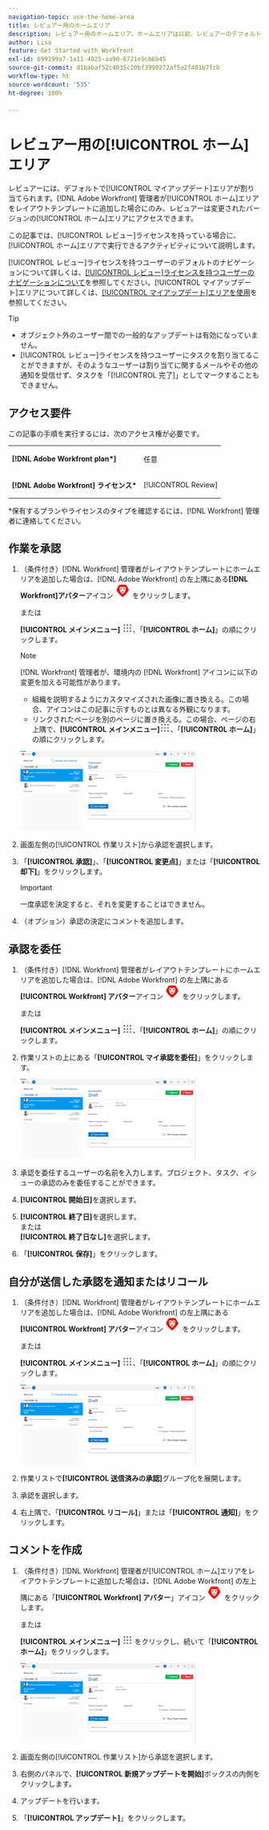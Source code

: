 ```yaml
---
navigation-topic: use-the-home-area
title: レビュアー用のホームエリア
description: レビュアー用のホームエリア。ホームエリアは以前、レビュアーのデフォルトページでした。現在、新しいデフォルトである「マイアップデート」エリアが作成されていますが、これを維持する意味があるかどうかはわかりません。「マイアップデート」の記事は、この記事のすぐ上部にリンクされています。)」
author: Lisa
feature: Get Started with Workfront
exl-id: 699199a7-1a11-4025-aa90-6721e5cb6b45
source-git-commit: d1babaf52c4035c20bf3990272af5a2f401b7fcb
workflow-type: ht
source-wordcount: '535'
ht-degree: 100%

---
```


# レビュアー用の[!UICONTROL ホーム]エリア

<!--
<p data-mc-conditions="QuicksilverOrClassic.Draft mode">(NOTE: from Alina: not sure if we should still keep this one or not. In the past, Reviewers had a limited "Home" area which was their default page. Since now they created a "My Updates" area which is their new default, not sure if this makes much sense to still keep. The "My Updates" article is linked from this one, right at the top.)</p>
-->

レビュアーには、デフォルトで[!UICONTROL マイアップデート]エリアが割り当てられます。[!DNL Adobe Workfront] 管理者が[!UICONTROL ホーム]エリアをレイアウトテンプレートに追加した場合にのみ、レビュアーは変更されたバージョンの[!UICONTROL ホーム]エリアにアクセスできます。

この記事では、[!UICONTROL レビュー]ライセンスを持っている場合に、[!UICONTROL ホーム]エリアで実行できるアクティビティについて説明します。

[!UICONTROL レビュー]ライセンスを持つユーザーのデフォルトのナビゲーションについて詳しくは、[[!UICONTROL レビュー]ライセンスを持つユーザーのナビゲーションについて](../../../workfront-basics/navigate-workfront/workfront-navigation/reviewer-global-navigation-bar.md)を参照してください。[!UICONTROL マイアップデート]エリアについて詳しくは、[[!UICONTROL マイアップデート]エリアを使用](../../../workfront-basics/using-home/using-the-home-area/my-updates-area.md)を参照してください。

>[!TIP]
>
>* オブジェクト外のユーザー間での一般的なアップデートは有効になっていません。
>* [!UICONTROL レビュー]ライセンスを持つユーザーにタスクを割り当てることができますが、そのようなユーザーは割り当てに関するメールやその他の通知を受信せず、タスクを「[!UICONTROL 完了]」としてマークすることもできません。
>



## アクセス要件

この記事の手順を実行するには、次のアクセス権が必要です。

<table style="table-layout:auto"> 
 <col> 
 </col> 
 <col> 
 </col> 
 <tbody> 
  <tr> 
   <td role="rowheader"><strong>[!DNL Adobe Workfront plan*]</strong></td> 
   <td> <p>任意</p> </td> 
  </tr> 
  <tr> 
   <td role="rowheader"><strong>[!DNL Adobe Workfront] ライセンス*</strong></td> 
   <td> <p>[!UICONTROL Review] </p> </td> 
  </tr> 
 </tbody> 
</table>

&#42;保有するプランやライセンスのタイプを確認するには、[!DNL Workfront] 管理者に連絡してください。

## 作業を承認

1. （条件付き）[!DNL Workfront] 管理者がレイアウトテンプレートにホームエリアを追加した場合は、[!DNL Adobe Workfront] の左上隅にある&#x200B;**[!DNL Workfront]アバター**&#x200B;アイコン ![](assets/home-icon-30x29.png) をクリックします。

   または

   **[!UICONTROL メインメニュー]** ![](assets/main-menu-icon.png)、「**[!UICONTROL ホーム]**」の順にクリックします。

   >[!NOTE]
   >
   >[!DNL Workfront] 管理者が、環境内の [!DNL Workfront] アイコンに以下の変更を加える可能性があります。
   >
   >   
   >   
   >   * 組織を説明するようにカスタマイズされた画像に置き換える。この場合、アイコンはこの記事に示すものとは異なる外観になります。
   >   * リンクされたページを別のページに置き換える。この場合、ページの右上隅で、**[!UICONTROL メインメニュー]**![](assets/main-menu-icon.png)、「**[!UICONTROL ホーム]**」の順にクリックします。


   ![](assets/home-for-reviewers-adobe-350x159.png)

1. 画面左側の[!UICONTROL 作業リスト]から承認を選択します。
1. 「**[!UICONTROL 承認]**」、「**[!UICONTROL 変更点]**」または「**[!UICONTROL 却下]**」をクリックします。

   >[!IMPORTANT]
   >
   >一度承認を決定すると、それを変更することはできません。

1. （オプション）承認の決定にコメントを追加します。

## 承認を委任

1. （条件付き）[!DNL Workfront] 管理者がレイアウトテンプレートにホームエリアを追加した場合は、[!DNL Adobe Workfront] の左上隅にある **[!UICONTROL Workfront] アバター**&#x200B;アイコン ![](assets/home-icon-30x29.png) をクリックします。

   または

   **[!UICONTROL メインメニュー]** ![](assets/main-menu-icon.png)、「**[!UICONTROL ホーム]**」の順にクリックします。

1. 作業リストの上にある「**[!UICONTROL マイ承認を委任]**」をクリックします。

   ![](assets/home-for-reviewers-adobe-350x159.png)

1. 承認を委任するユーザーの名前を入力します。プロジェクト、タスク、イシューの承認のみを委任することができます。
1. **[!UICONTROL 開始日]**&#x200B;を選択します。
1. **[!UICONTROL 終了日]**&#x200B;を選択します。\
   または\
   **[!UICONTROL 終了日なし]**&#x200B;を選択します。

1. 「**[!UICONTROL 保存]**」をクリックします。

## 自分が送信した承認を通知またはリコール

1. （条件付き）[!DNL Workfront] 管理者がレイアウトテンプレートにホームエリアを追加した場合は、[!DNL Adobe Workfront] の左上隅にある **[!UICONTROL Workfront] アバター**&#x200B;アイコン ![](assets/home-icon-30x29.png) をクリックします。

   または

   **[!UICONTROL メインメニュー]** ![](assets/main-menu-icon.png)、「**[!UICONTROL ホーム]**」の順にクリックします。

   ![](assets/home-for-reviewers-adobe-350x159.png)

1. 作業リストで&#x200B;**[!UICONTROL 送信済みの承認]**&#x200B;グループ化を展開します。
1. 承認を選択します。
1. 右上隅で、「**[!UICONTROL リコール]**」または「**[!UICONTROL 通知]**」をクリックします。

## コメントを作成

1. （条件付き）[!DNL Workfront] 管理者が[!UICONTROL ホーム]エリアをレイアウトテンプレートに追加した場合は、[!DNL Adobe Workfront] の左上隅にある「**[!UICONTROL Workfront] アバター**」アイコン ![](assets/home-icon-30x29.png) をクリックします。

   または

   **[!UICONTROL メインメニュー]** ![](assets/main-menu-icon.png) をクリックし、続いて「**[!UICONTROL ホーム]**」をクリックします。

   ![](assets/home-for-reviewers-adobe-350x159.png)

1. 画面左側の[!UICONTROL 作業リスト]から承認を選択します。
1. 右側のパネルで、**[!UICONTROL 新規アップデートを開始]**&#x200B;ボックスの内側をクリックします。
1. アップデートを行います。
1. 「**[!UICONTROL アップデート]**」をクリックします。


